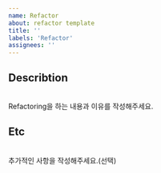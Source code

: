 ```yaml
---
name: Refactor
about: refactor template
title: ''
labels: 'Refactor'
assignees: ''
---
```


## Describtion

<br>
Refactoring을 하는 내용과 이유를 작성해주세요.
<br>

## Etc

<br>
추가적인 사항을 작성해주세요.(선택)
<br>
